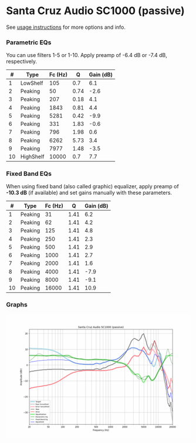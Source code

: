 # Santa Cruz Audio SC1000 (passive)
See [usage instructions](https://github.com/jaakkopasanen/AutoEq#usage) for more options and info.

### Parametric EQs
You can use filters 1-5 or 1-10. Apply preamp of -6.4 dB or -7.4 dB, respectively.

|   # | Type      |   Fc (Hz) |    Q |   Gain (dB) |
|-----|-----------|-----------|------|-------------|
|   1 | LowShelf  |       105 | 0.7  |         6.1 |
|   2 | Peaking   |        50 | 0.74 |        -2.6 |
|   3 | Peaking   |       207 | 0.18 |         4.1 |
|   4 | Peaking   |      1843 | 0.81 |         4.4 |
|   5 | Peaking   |      5281 | 0.42 |        -9.9 |
|   6 | Peaking   |       331 | 1.83 |        -0.6 |
|   7 | Peaking   |       796 | 1.98 |         0.6 |
|   8 | Peaking   |      6262 | 5.73 |         3.4 |
|   9 | Peaking   |      7977 | 1.48 |        -3.5 |
|  10 | HighShelf |     10000 | 0.7  |         7.7 |

### Fixed Band EQs
When using fixed band (also called graphic) equalizer, apply preamp of **-10.3 dB** (if available) and set gains manually with these parameters.

|   # | Type    |   Fc (Hz) |    Q |   Gain (dB) |
|-----|---------|-----------|------|-------------|
|   1 | Peaking |        31 | 1.41 |         6.2 |
|   2 | Peaking |        62 | 1.41 |         4.2 |
|   3 | Peaking |       125 | 1.41 |         4.8 |
|   4 | Peaking |       250 | 1.41 |         2.3 |
|   5 | Peaking |       500 | 1.41 |         2.9 |
|   6 | Peaking |      1000 | 1.41 |         2.7 |
|   7 | Peaking |      2000 | 1.41 |         1.6 |
|   8 | Peaking |      4000 | 1.41 |        -7.9 |
|   9 | Peaking |      8000 | 1.41 |        -9.1 |
|  10 | Peaking |     16000 | 1.41 |        10.9 |

### Graphs
![](./Santa%20Cruz%20Audio%20SC1000%20(passive).png)
